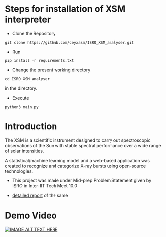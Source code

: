 # Steps for installation of XSM interpreter
- Clone the Repository
```
git clone https://github.com/ceyxasm/ISRO_XSM_analyser.git
```
- Run 
```
pip install -r requirements.txt
``` 
- Change the present working directory
```
cd ISRO_XSM_analyser
```
in the directory.
- Execute 
```
python3 main.py
```

# Introduction
The XSM is a scientific instrument designed to carry out spectroscopic 
observations of the Sun with stable spectral performance over a
 wide range of solar intensities.

 A statistical/machine learning model and a web-based application was created to recognize and categorize X-ray bursts using open-source technologies.

 * This project was made under Mid-prep Problem Statement given by ISRO in Inter-IIT Tech Meet 10.0

 * [detailed report](https://github.com/ceyxasm/ISRO_XSM_analyser/blob/main/MP_ISRO_T13.pdf) of the same

 # Demo Video

[![IMAGE ALT TEXT HERE](http://img.youtube.com/vi/m849M48B7ew/0.jpg)](http://www.youtube.com/watch?v=m849M48B7ew)

